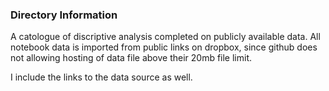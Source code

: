 
### Directory Information

A catologue of discriptive analysis completed on publicly available data. All notebook data is imported from public links on dropbox, since github does not allowing hosting of data file above their 20mb file limit. 

I include the links to the data source as well.

